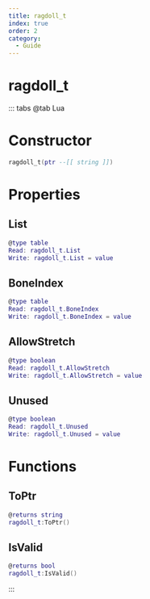```yaml
---
title: ragdoll_t
index: true
order: 2
category:
  - Guide
---
```


# ragdoll_t

::: tabs
@tab Lua
# Constructor
```lua
ragdoll_t(ptr --[[ string ]])
```
# Properties
## List 
```lua
@type table
Read: ragdoll_t.List
Write: ragdoll_t.List = value
```
## BoneIndex 
```lua
@type table
Read: ragdoll_t.BoneIndex
Write: ragdoll_t.BoneIndex = value
```
## AllowStretch 
```lua
@type boolean
Read: ragdoll_t.AllowStretch
Write: ragdoll_t.AllowStretch = value
```
## Unused 
```lua
@type boolean
Read: ragdoll_t.Unused
Write: ragdoll_t.Unused = value
```
# Functions
## ToPtr
```lua
@returns string
ragdoll_t:ToPtr()
```
## IsValid
```lua
@returns bool
ragdoll_t:IsValid()
```

:::
